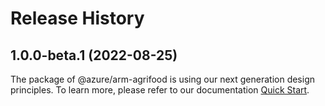 # Release History
    
## 1.0.0-beta.1 (2022-08-25)

The package of @azure/arm-agrifood is using our next generation design principles. To learn more, please refer to our documentation [Quick Start](https://aka.ms/js-track2-quickstart).
